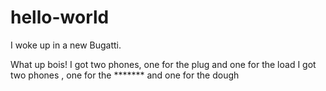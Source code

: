 # hello-world
I woke up in a new Bugatti.

 What up bois!
 I got two phones, one for the plug and one for the load
 I got two phones , one for the ******* and one for the dough
